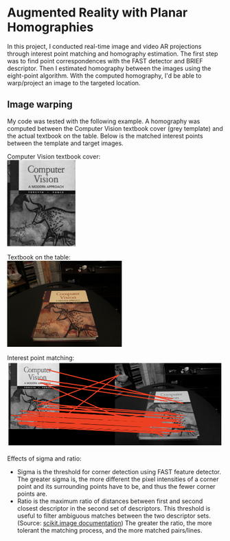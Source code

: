 # Augmented Reality with Planar Homographies
In this project, I conducted real-time image and video AR projections through interest point matching and homography estimation. The first step was to find point correspondences with the FAST detector and BRIEF descriptor. Then I estimated homography between the images using the eight-point algorithm. With the computed homography, I'd be able to warp/project an image to the targeted location. 

## Image warping
My code was tested with the following example. A homography was computed between the Computer Vision textbook cover (grey template) and the actual textbook on the table. Below is the matched interest points between the template and target images.

Computer Vision textbook cover:  
<img src="https://github.com/HonglingLei/Augmented-Reality-with-Planar-Homographies/blob/main/data/cv_cover.jpg" height="200" />

Textbook on the table:  
<img src="https://github.com/HonglingLei/Augmented-Reality-with-Planar-Homographies/blob/main/data/cv_desk.png" height="200" /> 

Interest point matching:  
<img src="https://github.com/HonglingLei/Augmented-Reality-with-Planar-Homographies/blob/main/data/matched_points.png" height="200" />

Effects of sigma and ratio:
- Sigma is the threshold for corner detection using FAST feature detector. The greater sigma is, the more different the pixel intensities of a corner point and its surrounding points have to be, and thus the fewer corner points are.
- Ratio is the maximum ratio of distances between first and second closest descriptor in the second set of descriptors. This threshold is useful to filter ambiguous matches between the two descriptor sets. (Source: [scikit.image documentation](https://scikit-image.org/docs/0.15.x/api/skimage.feature.html#skimage.feature.match_descriptors)) The greater the ratio, the more tolerant the matching process, and the more matched pairs/lines.
